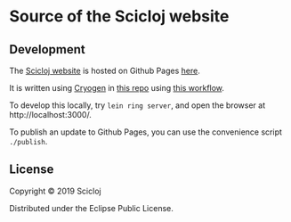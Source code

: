 # Source of the Scicloj website

## Development

The [Scicloj website](https://scicloj.github.io/) is hosted on Github Pages [here](https://github.com/scicloj/scicloj.github.com). 


It is written using [Cryogen](http://cryogenweb.org/) in [this repo](https://github.com/scicloj/scicloj) using [this workflow](https://tangrammer.github.io/posts/02-12-2014-cryogen-and-github.html).

To develop this locally, try `lein ring server`, and open the browser at http://localhost:3000/.

To publish an update to Github Pages, you can use the convenience script `./publish`.

## License

Copyright © 2019 Scicloj

Distributed under the Eclipse Public License.
